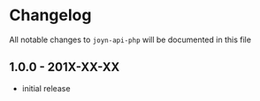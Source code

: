 # Changelog

All notable changes to `joyn-api-php` will be documented in this file

## 1.0.0 - 201X-XX-XX

- initial release
